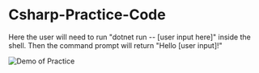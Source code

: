 # Csharp-Practice-Code

Here the user will need to run "dotnet run -- [user input here]" inside the shell. Then the command prompt will return "Hello [user input]!"

![Demo of Practice]()
